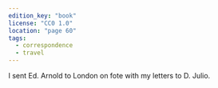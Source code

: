 ```yaml
---
edition_key: "book"
license: "CC0 1.0"
location: "page 60"
tags:
  - correspondence
  - travel
---
```

I sent Ed.
Arnold to London on fote with my letters to D. Julio.
